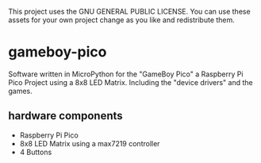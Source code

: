 This project uses the GNU GENERAL PUBLIC LICENSE.
You can use these assets for your own project change as you like
and redistribute them.

# gameboy-pico
Software written in MicroPython for the "GameBoy Pico" a Raspberry Pi Pico Project using a 8x8 LED Matrix.
Including the "device drivers" and the games.

## hardware components

- Raspberry Pi Pico
- 8x8 LED Matrix using a max7219 controller
- 4 Buttons
